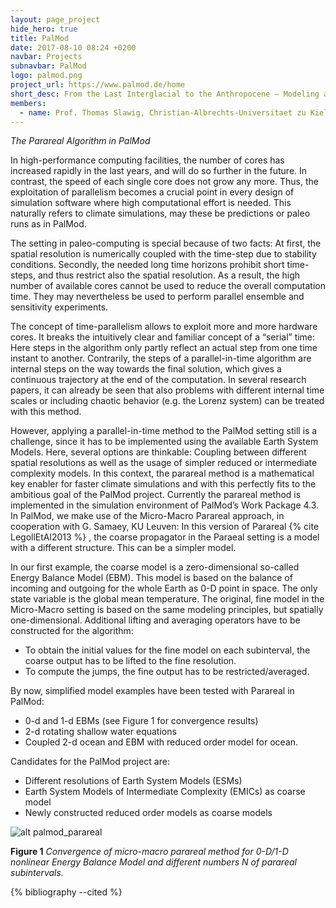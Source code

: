 ```yaml
---
layout: page_project
hide_hero: true
title: PalMod
date: 2017-08-10 08:24 +0200
navbar: Projects
subnavbar: PalMod
logo: palmod.png
project_url: https://www.palmod.de/home
short_desc: From the Last Interglacial to the Anthropocene – Modeling a Complete Glacial Cycle
members:
  - name: Prof. Thomas Slawig, Christian-Albrechts-Universitaet zu Kiel
---
```


*The Parareal Algorithm in PalMod*

In high-performance computing facilities, the number of cores has increased rapidly in the last years, and will do so further in the future. In contrast, the speed of each single core does not grow any more. Thus, the exploitation of parallelism becomes a crucial point in every design of simulation software where high computational effort is needed. This naturally refers to climate simulations, may these be predictions or paleo runs as in PalMod.

The setting in paleo-computing is special because of two facts: At first, the spatial resolution is numerically coupled with the time-step due to stability conditions.  Secondly, the needed long time horizons prohibit short time-steps, and thus restrict also the spatial resolution. As a result, the high number of available cores cannot be used to reduce the overall computation time. They may nevertheless be used to perform parallel ensemble and sensitivity experiments.

The concept of time-parallelism allows to exploit more and more hardware cores. It breaks the intuitively clear and familiar concept of a “serial” time: Here steps in the algorithm only partly reflect an actual step from one time instant to another. Contrarily, the steps of a parallel-in-time algorithm are internal steps on the way towards the final solution, which gives a continuous trajectory at the end of the computation.
In several research papers, it can already be seen that also problems with different internal time scales or including chaotic behavior (e.g. the Lorenz system) can be treated with this method.

However, applying a parallel-in-time method to the PalMod setting still is a challenge, since it has to be implemented using the available Earth System Models. Here, several options are thinkable: Coupling between different spatial resolutions as well as the usage of simpler reduced or intermediate complexity models. In this context, the parareal method is a mathematical key enabler for faster climate simulations and with this perfectly fits to the ambitious goal of the PalMod project. Currently the parareal method is implemented in the simulation environment of PalMod’s Work Package 4.3.
In PalMod, we make use of the Micro-Macro Parareal approach, in cooperation with G. Samaey, KU Leuven: In this version of Parareal {% cite LegollEtAl2013 %} , the coarse propagator in the Paraeal setting  is a model with a different structure. This can be a simpler model.

In our first example, the coarse model is a zero-dimensional so-called Energy Balance Model (EBM). This model  is based on the balance of incoming and outgoing for the whole Earth as 0-D point in space. The only state variable is the global mean temperature. The original, fine model in the Micro-Macro setting is based on the same modeling principles, but spatially one-dimensional. Additional lifting and averaging operators have to be constructed for the algorithm:

 - To obtain the initial values for the fine model on each subinterval, the coarse output has to be lifted to the fine resolution.
 - To compute the jumps, the fine output has to be restricted/averaged.

By now, simplified model examples have been tested with Parareal in PalMod:

 - 0-d and 1-d EBMs (see Figure 1 for convergence results)
 - 2-d rotating shallow water equations
 - Coupled 2-d ocean and EBM with reduced order model for ocean.

Candidates for the PalMod project are:

 - Different resolutions of Earth System Models (ESMs)
 - Earth System Models of Intermediate Complexity (EMICs) as coarse model
 - Newly constructed reduced order models as coarse models

![alt palmod_parareal](/projects/palmod_parareal.png)

**Figure 1** *Convergence of micro-macro parareal method for  0-D/1-D nonlinear Energy Balance Model and different numbers N of parareal  subintervals.*

{% bibliography --cited %}
